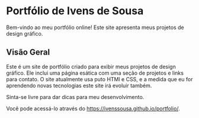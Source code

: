# Portfólio de Ivens de Sousa

Bem-vindo ao meu portfólio online! Este site apresenta meus projetos de design gráfico.

## Visão Geral

Este é um site de portfólio criado para exibir meus projetos de design gráfico. Ele inclui uma página esática com uma seção de projetos e links para contato. O site atualmente usa puto HTMl e CSS, e a medida que eu for aprendendo novas tecnologias este site irá evoluir também.

Sinta-se livre para dar dicas para meu desenvolvimento.

Você pode acessá-lo através do https://ivenssousa.github.io/portfolio/.
